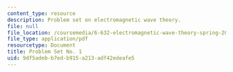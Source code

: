 ```yaml
---
content_type: resource
description: Problem set on electromagnetic wave theory.
file: null
file_location: /coursemedia/6-632-electromagnetic-wave-theory-spring-2003/9df5adebb7edb915a213adf42edeafe5_ps1.pdf
file_type: application/pdf
resourcetype: Document
title: Problem Set No. 1
uid: 9df5adeb-b7ed-b915-a213-adf42edeafe5
---
```

